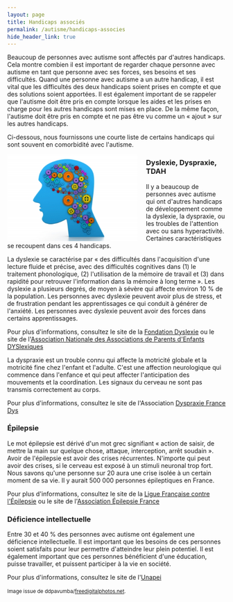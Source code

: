 ```yaml
---
layout: page
title: Handicaps associés
permalink: /autisme/handicaps-associes
hide_header_link: true
---
```

Beaucoup de personnes avec autisme sont affectés par d'autres handicaps.
Cela montre combien il est important de regarder chaque personne avec autisme
en tant que personne avec ses forces, ses besoins et ses difficultés.
Quand une personne avec autisme a un autre handicap, il est vital que les difficultés
des deux handicaps soient prises en compte et que des solutions soient apportées.
Il est également important de se rappeler que l'autisme doit être pris en compte
lorsque les aides et les prises en charge pour les autres handicaps sont mises en place.
De la même façon, l'autisme doit être pris en compte et ne pas être vu comme un
«&nbsp;ajout&nbsp;» sur les autres handicaps.

Ci-dessous, nous fournissons une courte liste de certains handicaps qui sont souvent
en comorbidité avec l'autisme.

<img src="/assets/pages/autisme/handicaps-associes/ID-100185923.jpg" style="float:left; padding-right:20px;" alt="ID-100185923" width="300" />

### Dyslexie, Dyspraxie, TDAH

Il y a beaucoup de personnes avec autisme qui ont d'autres handicaps de développement
comme la dyslexie, la dyspraxie, ou les troubles de l'attention avec ou sans hyperactivité.
Certaines caractéristiques se recoupent dans ces 4 handicaps.

La dyslexie se caractérise par «&nbsp;des difficultés dans l'acquisition d'une lecture fluide et précise, avec des difficultés cognitives dans (1) le traitement phonologique, (2) l'utilisation de la mémoire de travail et (3) dans rapidité pour retrouver l'information dans la mémoire à long terme&nbsp;».
Les dyslexie a plusieurs degrés, de moyen à sévère qui affecte environ 10&nbsp;% de la population.
Les personnes avec dyslexie peuvent avoir plus de stress, et de frustration pendant les apprentissages ce qui conduit à générer de l'anxiété.
Les personnes avec dyslexie peuvent avoir des forces dans certains apprentissages.

Pour plus d'informations, consultez le site de la [Fondation Dyslexie](http://www.fondation-dyslexie.org) ou le site de l'[Association Nationale des Associations de Parents d'Enfants DYSlexiques](http://www.apedys.org/dyslexie/index.php?op=edito)


La dyspraxie est un trouble connu qui affecte la motricité globale et la motricité fine chez l'enfant et l'adulte.
C'est une affection neurologique qui commence dans l'enfance et qui peut affecter l'anticipation des mouvements et la coordination. Les signaux du cerveau ne sont pas transmis correctement au corps.

Pour plus d'informations, consultez le site de l'Association [Dyspraxie France Dys](http://www.dyspraxies.fr/)

### Épilepsie
Le mot épilepsie est dérivé d'un mot grec signifiant «&nbsp;action de saisir, de mettre la main sur quelque chose, attaque, interception, arrêt soudain&nbsp;».
Avoir de l'épilepsie est avoir des crises récurrentes. N'importe qui peut avoir des crises, si le cerveau est exposé à un stimuli neuronal trop fort.
Nous savons qu'une personne sur 20 aura une crise isolée à un certain moment de sa vie.
Il y aurait 500 000 personnes épileptiques en France.

Pour plus d'informations, consultez le site de la [Ligue Française contre l'Épilepsie](http://www.lfce.fr/Ligue-Francaise-contre-l-Epilepsie-LFCE_a101.html) ou le site de l'[Association Épilepsie France](http://www.epilepsie-france.com/lepilepsie/maladie/en-quelques-mots.html)

### Déficience intellectuelle

Entre 30 et 40&nbsp;% des personnes avec autisme ont également une déficience intellectuelle.
Il est important que les besoins de ces personnes soient satisfaits pour leur permettre d'atteindre leur plein potentiel.
Il est également important que ces personnes bénéficient d'une éducation, puisse travailler, et puissent participer à la vie en société.

Pour plus d'informations, consultez le site de l'[Unapei](http://www.unapei.org/)

<small>Image issue de ddpavumba/<a href="http://www.freedigitalphotos.net">freedigitalphotos.net</a>.</small>

